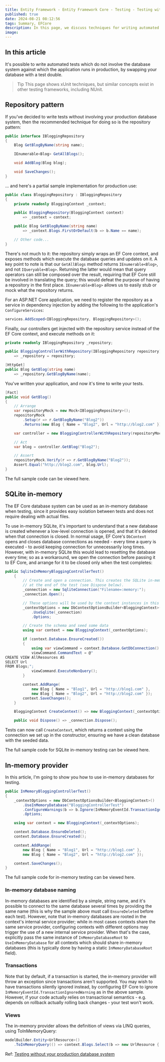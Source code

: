 ```yaml
---
title: Entity Framework - Entity Framework Core - Testing - Testing without your production database system
published: true
date: 2024-08-21 08:12:56
tags: Summary, EFCore
description: In this page, we discuss techniques for writing automated tests which do not involve the database system against which the application runs in production, by swapping your database with a test double. There are various types of test doubles and approaches for doing this, and it's recommended to thoroughly read Choosing a testing strategy to fully understand the different options. Finally, it's also possible to test against your production database system; this is covered in Testing against your production database system.
image:
---
```


## In this article

It's possible to write automated tests which do not involve the database system against which the application runs in production, by swapping your database with a test double.

<blockquote class="tip">Tip
This page shows xUnit techniques, but similar concepts exist in other testing frameworks, including NUnit.</blockquote>

## Repository pattern

If you've decided to write tests without involving your production database system, then the recommended technique for doing so is the repository pattern:

```csharp
public interface IBloggingRepository
{
    Blog GetBlogByName(string name);

    IEnumerable<Blog> GetAllBlogs();

    void AddBlog(Blog blog);

    void SaveChanges();
}
```

... and here's a partial sample implementation for production use:

```csharp
public class BloggingRepository : IBloggingRepository
{
    private readonly BloggingContext _context;

    public BloggingRepository(BloggingContext context)
        => _context = context;

    public Blog GetBlogByName(string name)
        => _context.Blogs.FirstOrDefault(b => b.Name == name);

    // Other code...
}
```

There's not much to it: the repository simply wraps an EF Core context, and exposes methods which execute the database queries and updates on it. A key point to note is that our ```GetAllBlogs``` method returns ```IEnumerable<Blog>```, and not ```IQueryable<Blog>```. Returning the latter would mean that query operators can still be composed over the result, requiring that EF Core still be involved in translating the query; this would defeat the purpose of having a repository in the first place. ```IEnumerable<Blog>``` allows us to easily stub or mock what the repository returns.

For an ASP.NET Core application, we need to register the repository as a service in dependency injection by adding the following to the application's ```ConfigureServices```:

```csharp
services.AddScoped<IBloggingRepository, BloggingRepository>();
```

Finally, our controllers get injected with the repository service instead of the EF Core context, and execute methods on it:

```csharp
private readonly IBloggingRepository _repository;

public BloggingControllerWithRepository(IBloggingRepository repository)
    => _repository = repository;

[HttpGet]
public Blog GetBlog(string name)
    => _repository.GetBlogByName(name);
```

You've written your application, and now it's time to write your tests.

```csharp
[Fact]
public void GetBlog()
{
    // Arrange
    var repositoryMock = new Mock<IBloggingRepository>();
    repositoryMock
        .Setup(r => r.GetBlogByName("Blog2"))
        .Returns(new Blog { Name = "Blog2", Url = "http://blog2.com" });

    var controller = new BloggingControllerWithRepository(repositoryMock.Object);

    // Act
    var blog = controller.GetBlog("Blog2");

    // Assert
    repositoryMock.Verify(r => r.GetBlogByName("Blog2"));
    Assert.Equal("http://blog2.com", blog.Url);
}
```

The full sample code can be viewed here.

## SQLite in-memory

The EF Core database system can be used as an in-memory database when testing, since it provides easy isolation between tests and does not require dealing with actual files.

To use in-memory SQLite, it's important to understand that a new database is created whenever a low-level connection is opened, and that it's deleted when that connection is closed. In normal usage, EF Core's ```DbContext``` opens and closes database connections as needed - every time a query is executed - to avoid keeping connection for unnecessarily long times. However, with in-memory SQLite this would lead to resetting the database every time; so as a workaround, we open the connection before passing it to EF Core, and arrange for it to be closed only when the test completes:

```csharp
public SqliteInMemoryBloggingControllerTest()
    {
        // Create and open a connection. This creates the SQLite in-memory database, which will persist until the connection is closed
        // at the end of the test (see Dispose below).
        _connection = new SqliteConnection("Filename=:memory:");
        _connection.Open();

        // These options will be used by the context instances in this test suite, including the connection opened above.
        _contextOptions = new DbContextOptionsBuilder<BloggingContext>()
            .UseSqlite(_connection)
            .Options;

        // Create the schema and seed some data
        using var context = new BloggingContext(_contextOptions);

        if (context.Database.EnsureCreated())
        {
            using var viewCommand = context.Database.GetDbConnection().CreateCommand();
            viewCommand.CommandText = @"
CREATE VIEW AllResources AS
SELECT Url
FROM Blogs;";
            viewCommand.ExecuteNonQuery();
        }

        context.AddRange(
            new Blog { Name = "Blog1", Url = "http://blog1.com" },
            new Blog { Name = "Blog2", Url = "http://blog2.com" });
        context.SaveChanges();
    }

    BloggingContext CreateContext() => new BloggingContext(_contextOptions);

    public void Dispose() => _connection.Dispose();
```

Tests can now call ```CreateContext```, which returns a context using the connection we set up in the constructor, ensuring we have a clean database with the seeded data.

The full sample code for SQLite in-memory testing can be viewed here.

## In-memory provider

In this article, I'm going to show you how to use in-memory databases for testing.

```csharp
public InMemoryBloggingControllerTest()
{
    _contextOptions = new DbContextOptionsBuilder<BloggingContext>()
        .UseInMemoryDatabase("BloggingControllerTest")
        .ConfigureWarnings(b => b.Ignore(InMemoryEventId.TransactionIgnoredWarning))
        .Options;

    using var context = new BloggingContext(_contextOptions);

    context.Database.EnsureDeleted();
    context.Database.EnsureCreated();

    context.AddRange(
        new Blog { Name = "Blog1", Url = "http://blog1.com" },
        new Blog { Name = "Blog2", Url = "http://blog2.com" });

    context.SaveChanges();
}
```

The full sample code for in-memory testing can be viewed here.

### In-memory database naming

In-memory databases are identified by a simple, string name, and it's possible to connect to the same database several times by providing the same name (this is why the sample above must call ```EnsureDeleted``` before each test). However, note that in-memory databases are rooted in the context's internal service provider; while in most cases contexts share the same service provider, configuring contexts with different options may trigger the use of a new internal service provider. When that's the case, explicitly pass the same instance of ```InMemoryDatabaseRoot``` to ```UseInMemoryDatabase``` for all contexts which should share in-memory databases (this is typically done by having a static ```InMemoryDatabaseRoot``` field).

### Transactions

Note that by default, if a transaction is started, the in-memory provider will throw an exception since transactions aren't supported. You may wish to have transactions silently ignored instead, by configuring EF Core to ignore ```InMemoryEventId.TransactionIgnoredWarning``` as in the above sample. However, if your code actually relies on transactional semantics - e.g. depends on rollback actually rolling back changes - your test won't work.

### Views

The in-memory provider allows the definition of views via LINQ queries, using ToInMemoryQuery:

```csharp
modelBuilder.Entity<UrlResource>()
    .ToInMemoryQuery(() => context.Blogs.Select(b => new UrlResource { Url = b.Url }));
```

Ref: [Testing without your production database system](https://learn.microsoft.com/en-us/ef/core/testing/testing-without-the-database)